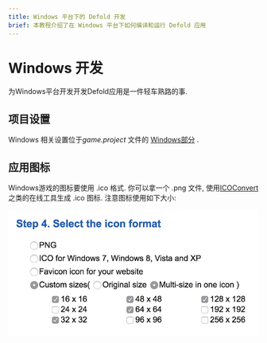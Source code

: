 ```yaml
---
title: Windows 平台下的 Defold 开发
brief: 本教程介绍了在 Windows 平台下如何编译和运行 Defold 应用 
---
```


# Windows 开发

为Windows平台开发开发Defold应用是一件轻车熟路的事.

## 项目设置

Windows 相关设置位于*game.project* 文件的 [Windows部分](/manuals/project-settings/#windows)  .

## 应用图标

Windows游戏的图标要使用 .ico 格式. 你可以拿一个 .png 文件, 使用[ICOConvert](https://icoconvert.com/) 之类的在线工具生成 .ico 图标. 注意图标使用如下大小:

![Windows icon sizes](images/windows/windows-icon.png)
